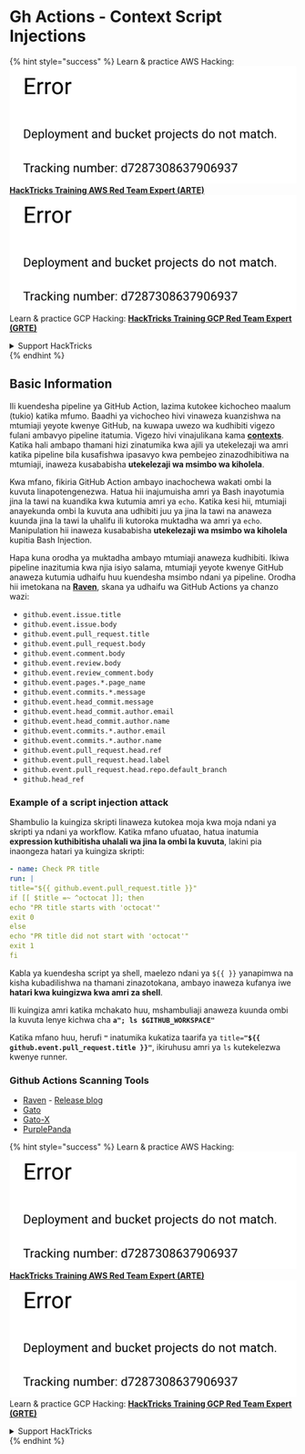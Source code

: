 # Gh Actions - Context Script Injections

{% hint style="success" %}
Learn & practice AWS Hacking:<img src="../../../.gitbook/assets/image (1) (1).png" alt="" data-size="line">[**HackTricks Training AWS Red Team Expert (ARTE)**](https://training.hacktricks.xyz/courses/arte)<img src="../../../.gitbook/assets/image (1) (1).png" alt="" data-size="line">\
Learn & practice GCP Hacking: <img src="../../../.gitbook/assets/image (2).png" alt="" data-size="line">[**HackTricks Training GCP Red Team Expert (GRTE)**<img src="../../../.gitbook/assets/image (2).png" alt="" data-size="line">](https://training.hacktricks.xyz/courses/grte)

<details>

<summary>Support HackTricks</summary>

* Check the [**subscription plans**](https://github.com/sponsors/carlospolop)!
* **Join the** 💬 [**Discord group**](https://discord.gg/hRep4RUj7f) or the [**telegram group**](https://t.me/peass) or **follow** us on **Twitter** 🐦 [**@hacktricks\_live**](https://twitter.com/hacktricks\_live)**.**
* **Share hacking tricks by submitting PRs to the** [**HackTricks**](https://github.com/carlospolop/hacktricks) and [**HackTricks Cloud**](https://github.com/carlospolop/hacktricks-cloud) github repos.

</details>
{% endhint %}

## Basic Information

Ili kuendesha pipeline ya GitHub Action, lazima kutokee kichocheo maalum (tukio) katika mfumo. Baadhi ya vichocheo hivi vinaweza kuanzishwa na mtumiaji yeyote kwenye GitHub, na kuwapa uwezo wa kudhibiti vigezo fulani ambavyo pipeline itatumia. Vigezo hivi vinajulikana kama [**contexts**](https://docs.github.com/en/actions/reference/context-and-expression-syntax-for-github-actions#github-context). Katika hali ambapo thamani hizi zinatumika kwa ajili ya utekelezaji wa amri katika pipeline bila kusafishwa ipasavyo kwa pembejeo zinazodhibitiwa na mtumiaji, inaweza kusababisha **utekelezaji wa msimbo wa kiholela**.

Kwa mfano, fikiria GitHub Action ambayo inachochewa wakati ombi la kuvuta linapotengenezwa. Hatua hii inajumuisha amri ya Bash inayotumia jina la tawi na kuandika kwa kutumia amri ya `echo`. Katika kesi hii, mtumiaji anayekunda ombi la kuvuta ana udhibiti juu ya jina la tawi na anaweza kuunda jina la tawi la uhalifu ili kutoroka muktadha wa amri ya `echo`. Manipulation hii inaweza kusababisha **utekelezaji wa msimbo wa kiholela** kupitia Bash Injection.

Hapa kuna orodha ya muktadha ambayo mtumiaji anaweza kudhibiti. Ikiwa pipeline inazitumia kwa njia isiyo salama, mtumiaji yeyote kwenye GitHub anaweza kutumia udhaifu huu kuendesha msimbo ndani ya pipeline. Orodha hii imetokana na [**Raven**](https://github.com/CycodeLabs/raven), skana ya udhaifu wa GitHub Actions ya chanzo wazi:

* `github.event.issue.title`
* `github.event.issue.body`
* `github.event.pull_request.title`
* `github.event.pull_request.body`
* `github.event.comment.body`
* `github.event.review.body`
* `github.event.review_comment.body`
* `github.event.pages.*.page_name`
* `github.event.commits.*.message`
* `github.event.head_commit.message`
* `github.event.head_commit.author.email`
* `github.event.head_commit.author.name`
* `github.event.commits.*.author.email`
* `github.event.commits.*.author.name`
* `github.event.pull_request.head.ref`
* `github.event.pull_request.head.label`
* `github.event.pull_request.head.repo.default_branch`
* `github.head_ref`


### Example of a script injection attack <a href="#example-of-a-script-injection-attack" id="example-of-a-script-injection-attack"></a>

Shambulio la kuingiza skripti linaweza kutokea moja kwa moja ndani ya skripti ya ndani ya workflow. Katika mfano ufuatao, hatua inatumia **expression kuthibitisha uhalali wa jina la ombi la kuvuta**, lakini pia inaongeza hatari ya kuingiza skripti:
```yaml
- name: Check PR title
run: |
title="${{ github.event.pull_request.title }}"
if [[ $title =~ ^octocat ]]; then
echo "PR title starts with 'octocat'"
exit 0
else
echo "PR title did not start with 'octocat'"
exit 1
fi
```
Kabla ya kuendesha script ya shell, maelezo ndani ya `${{ }}` yanapimwa na kisha kubadilishwa na thamani zinazotokana, ambayo inaweza kufanya iwe **hatari kwa kuingizwa kwa amri za shell**.

Ili kuingiza amri katika mchakato huu, mshambuliaji anaweza kuunda ombi la kuvuta lenye kichwa cha **`a"; ls $GITHUB_WORKSPACE"`**

Katika mfano huu, herufi **`"`** inatumika kukatiza taarifa ya `title=`**`"${{ github.event.pull_request.title }}"`**, ikiruhusu amri ya `ls` kutekelezwa kwenye runner.

### Github Actions Scanning Tools
- [Raven](https://github.com/CycodeLabs/raven) - [Release blog](https://cycode.com/blog/introducing-raven/)
- [Gato](https://github.com/praetorian-inc/gato)
- [Gato-X](https://github.com/AdnaneKhan/Gato-X)
- [PurplePanda](https://github.com/carlospolop/PurplePanda)

{% hint style="success" %}
Learn & practice AWS Hacking:<img src="../../../.gitbook/assets/image (1) (1).png" alt="" data-size="line">[**HackTricks Training AWS Red Team Expert (ARTE)**](https://training.hacktricks.xyz/courses/arte)<img src="../../../.gitbook/assets/image (1) (1).png" alt="" data-size="line">\
Learn & practice GCP Hacking: <img src="../../../.gitbook/assets/image (2).png" alt="" data-size="line">[**HackTricks Training GCP Red Team Expert (GRTE)**<img src="../../../.gitbook/assets/image (2).png" alt="" data-size="line">](https://training.hacktricks.xyz/courses/grte)

<details>

<summary>Support HackTricks</summary>

* Check the [**subscription plans**](https://github.com/sponsors/carlospolop)!
* **Join the** 💬 [**Discord group**](https://discord.gg/hRep4RUj7f) or the [**telegram group**](https://t.me/peass) or **follow** us on **Twitter** 🐦 [**@hacktricks\_live**](https://twitter.com/hacktricks\_live)**.**
* **Share hacking tricks by submitting PRs to the** [**HackTricks**](https://github.com/carlospolop/hacktricks) and [**HackTricks Cloud**](https://github.com/carlospolop/hacktricks-cloud) github repos.

</details>
{% endhint %}
